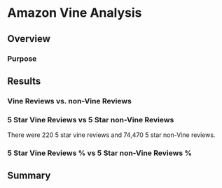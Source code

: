 # Amazon Vine Analysis
## Overview
### Purpose
## Results
### Vine Reviews vs. non-Vine Reviews
### 5 Star Vine Reviews vs 5 Star non-Vine Reviews
There were 220 5 star vine reviews and 74,470 5 star non-Vine reviews.
### 5 Star Vine Reviews % vs 5 Star non-Vine Reviews %
## Summary
